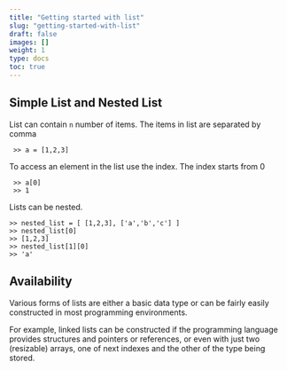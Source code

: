```yaml
---
title: "Getting started with list"
slug: "getting-started-with-list"
draft: false
images: []
weight: 1
type: docs
toc: true
---
```


## Simple List and Nested List
List can contain `n` number of items. The items in list are separated by comma

     >> a = [1,2,3]

To access an element in the list use the index. The index starts from 0

     >> a[0]
     >> 1

Lists can be nested.

    >> nested_list = [ [1,2,3], ['a','b','c'] ]
    >> nested_list[0]
    >> [1,2,3]
    >> nested_list[1][0]
    >> 'a'


## Availability
Various forms of lists are either a basic data type or can be fairly easily constructed in most programming environments.

For example, linked lists can be constructed if the programming language provides structures and pointers or references, or even with just two (resizable) arrays, one of next indexes and the other of the type being stored.

